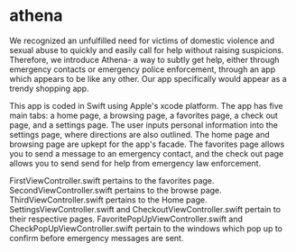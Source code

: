 # athena

We recognized an unfulfilled need for victims of domestic violence and sexual abuse to quickly and easily call for help without raising suspicions. Therefore, we introduce Athena- a way to subtly get help, either through emergency contacts or emergency police enforcement, through an app which appears to be like any other. Our app specifically would appear as a trendy shopping app. 

This app is coded in Swift using Apple's xcode platform. The app has five main tabs: a home page, a browsing page, a favorites page, a check out page, and a settings page. The user inputs personal information into the settings page, where directions are also outlined. The home page and browsing page are upkept for the app's facade. The favorites page allows you to send a message to an emergency contact, and the check out page allows you to send send for help from emergency law enforcement. 

FirstViewController.swift pertains to the favorites page. SecondViewController.swift pertains to the browse page. ThirdViewController.swift pertains to the Home page. SettingsViewController.swift and CheckoutViewController.swift pertain to their respective pages. FavoritePopUpViewController.swift and CheckPopUpViewController.swift pertain to the windows which pop up to confirm before emergency messages are sent. 
